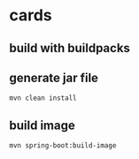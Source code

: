 # cards

## build with buildpacks

## generate jar file
```$bash
mvn clean install
```

## build image
```$bash
mvn spring-boot:build-image
```